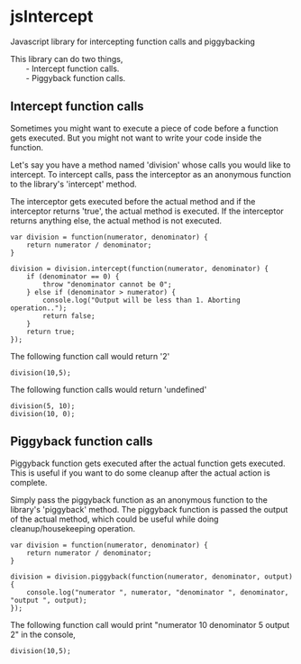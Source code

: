 jsIntercept
===========

Javascript library for intercepting function calls and piggybacking

This library can do two things,<br/>
&nbsp;&nbsp;&nbsp;&nbsp;&nbsp;&nbsp; - Intercept function calls.<br/>
&nbsp;&nbsp;&nbsp;&nbsp;&nbsp;&nbsp; - Piggyback function calls.<br/>

Intercept function calls
------------------------
Sometimes you might want to execute a piece of code before a function gets executed. But you might not want to write your code inside the function.

Let's say you have a method named 'division' whose calls you would like to intercept. To intercept calls, pass the interceptor as an anonymous function to the library's 'intercept' method.

The interceptor gets executed before the actual method and if the interceptor returns 'true', the actual method is executed. If the interceptor returns anything else, the actual method is not executed.

```
var division = function(numerator, denominator) {
    return numerator / denominator;
}

division = division.intercept(function(numerator, denominator) {
    if (denominator == 0) {
        throw "denominator cannot be 0";
    } else if (denominator > numerator) {
        console.log("Output will be less than 1. Aborting operation..");
        return false;
    }
    return true;
});
```

The following function call would return '2'
```
division(10,5);
```

The following function calls would return 'undefined'
```
division(5, 10);
division(10, 0);
```


Piggyback function calls
------------------------
Piggyback function gets executed after the actual function gets executed. This is useful if you want to do some cleanup after the actual action is complete.

Simply pass the piggyback function as an anonymous function to the library's 'piggyback' method. The piggyback function is passed the output of the actual method, which could be useful while doing cleanup/housekeeping operation.

```
var division = function(numerator, denominator) {
    return numerator / denominator;
}

division = division.piggyback(function(numerator, denominator, output) {
    console.log("numerator ", numerator, "denominator ", denominator, "output ", output);
});
```
The following function call would print "numerator 10 denominator 5 output 2" in the console,
```
division(10,5);
```
